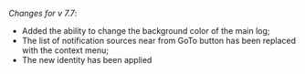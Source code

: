 _Changes for v 7.7_:
- Added the ability to change the background color of the main log;
- The list of notification sources near from GoTo button has been replaced with the context menu;
- The new identity has been applied
